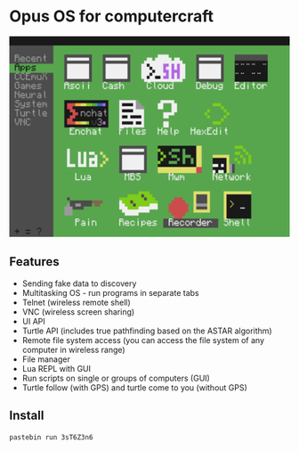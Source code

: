 # Opus OS for computercraft

<img src="https://github.com/kepler155c/opus-wiki/blob/master/assets/images/opus.gif?raw=true" width="540" height="360">

## Features
* Sending fake data to discovery
* Multitasking OS - run programs in separate tabs
* Telnet (wireless remote shell)
* VNC (wireless screen sharing)
* UI API
* Turtle API (includes true pathfinding based on the ASTAR algorithm)
* Remote file system access (you can access the file system of any computer in wireless range)
* File manager
* Lua REPL with GUI
* Run scripts on single or groups of computers (GUI)
* Turtle follow (with GPS) and turtle come to you (without GPS)

## Install
```
pastebin run 3sT6Z3n6
```
